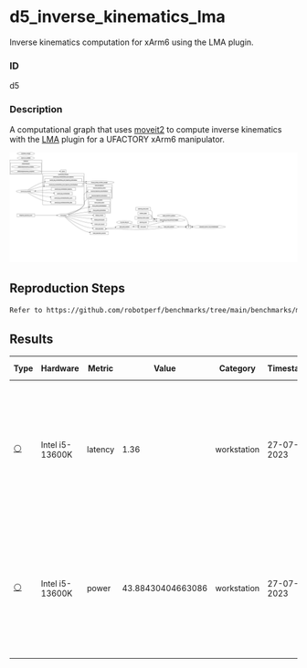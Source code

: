 # d5_inverse_kinematics_lma

Inverse kinematics computation for xArm6 using the LMA plugin.

### ID
d5

### Description
A computational graph that uses [moveit2](https://github.com/ros-planning/moveit2) to compute inverse kinematics with the [LMA](https://moveit.picknik.ai/main/doc/examples/kinematics_configuration/kinematics_configuration_tutorial.html#the-lma-kinematics-plugin) plugin for a UFACTORY xArm6 manipulator.

![](../../../imgs/d5_inverse_kinematics_lma.svg)

## Reproduction Steps

```bash
Refer to https://github.com/robotperf/benchmarks/tree/main/benchmarks/manipulation/d5_inverse_kinematics_lma and review the launch files to reproduce this package.
```

## Results

| Type | Hardware | Metric | Value | Category | Timestamp | Note | Data Source |
| --- | --- | --- | --- | --- | --- | --- | --- |
| [:white_circle:](https://github.com/robotperf/benchmarks/blob/main/benchmarks/README.md#type) | Intel i5-13600K | latency | 1.36 | workstation | 27-07-2023 | mean 0.38 ms, rms 0.55 ms, max 1.36 ms, min 0.08 ms, lost 0.00% | [N/A](https://github.com/robotperf/rosbags/tree/main/N/A) |
| [:white_circle:](https://github.com/robotperf/benchmarks/blob/main/benchmarks/README.md#type) | Intel i5-13600K | power | 43.88430404663086 | workstation | 27-07-2023 | mean 0.38 ms, rms 0.55 ms, max 1.36 ms, min 0.08 ms, lost 0.00% | [N/A](https://github.com/robotperf/rosbags/tree/main/N/A) |

